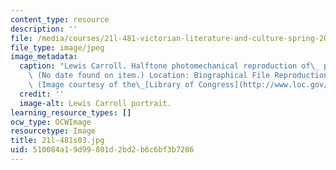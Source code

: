 ```yaml
---
content_type: resource
description: ''
file: /media/courses/21l-481-victorian-literature-and-culture-spring-2003/510084a19d99801d2bd2b6c6bf3b7286_21l-481s03.jpg
file_type: image/jpeg
image_metadata:
  caption: "Lewis Carroll. Halftone photomechanical reproduction of\_ photograph.\
    \ (No date found on item.) Location: Biographical File Reproduction Number: LC-USZ62-70064.\
    \ (Image courtesy of the\_[Library of Congress](http://www.loc.gov/).)"
  credit: ''
  image-alt: Lewis Carroll portrait.
learning_resource_types: []
ocw_type: OCWImage
resourcetype: Image
title: 21l-481s03.jpg
uid: 510084a1-9d99-801d-2bd2-b6c6bf3b7286
---
```


